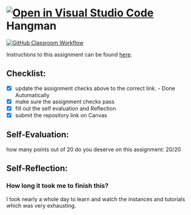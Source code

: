 [![Open in Visual Studio Code](https://classroom.github.com/assets/open-in-vscode-718a45dd9cf7e7f842a935f5ebbe5719a5e09af4491e668f4dbf3b35d5cca122.svg)](https://classroom.github.com/online_ide?assignment_repo_id=12275701&assignment_repo_type=AssignmentRepo)
Hangman
=====================
[![GitHub Classroom Workflow](https://github.com/IT3049C-Reed-US23/4.Hangman/actions/workflows/classroom.yml/badge.svg)](https://github.com/IT3049C-Reed-US23/4.Hangman/actions/workflows/classroom.yml)

Instructions to this assignment can be found [here](https://reedws.github.io/IT3049C/coursework/assignments/hangman/).

## Checklist:
- [x] update the assignment checks above to the correct link. - Done Automatically
- [x] make sure the assignment checks pass
- [x] fill out the self evaluation and Reflection
- [x] submit the repository link on Canvas

## Self-Evaluation:

how many points out of 20 do you deserve on this assignment: 20/20

## Self-Reflection:

### How long it took me to finish this?

I took nearly a whole day to learn and watch the instances and tutorials which was very exhausting.
